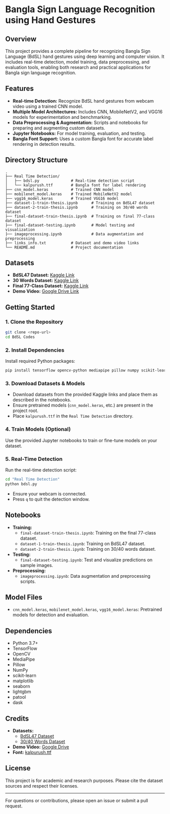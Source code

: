 # Bangla Sign Language Recognition using Hand Gestures

## Overview
This project provides a complete pipeline for recognizing Bangla Sign Language (BdSL) hand gestures using deep learning and computer vision. It includes real-time detection, model training, data preprocessing, and evaluation tools, enabling both research and practical applications for Bangla sign language recognition.

## Features
- **Real-time Detection:** Recognize BdSL hand gestures from webcam video using a trained CNN model.
- **Multiple Model Architectures:** Includes CNN, MobileNetV2, and VGG16 models for experimentation and benchmarking.
- **Data Preprocessing & Augmentation:** Scripts and notebooks for preparing and augmenting custom datasets.
- **Jupyter Notebooks:** For model training, evaluation, and testing.
- **Bangla Font Support:** Uses a custom Bangla font for accurate label rendering in detection results.

## Directory Structure
```
.
├── Real Time Detection/
│   ├── bdsl.py              # Real-time detection script
│   └── kalpurush.ttf        # Bangla font for label rendering
├── cnn_model.keras          # Trained CNN model
├── mobilenet_model.keras    # Trained MobileNetV2 model
├── vgg16_model.keras        # Trained VGG16 model
├── dataset-1-train-thesis.ipynb      # Training on BdSL47 dataset
├── dataset-2-train-thesis.ipynb      # Training on 30/40 words dataset
├── final-dataset-train-thesis.ipynb  # Training on final 77-class dataset
├── final-dataset-testing.ipynb       # Model testing and visualization
├── imageprocessing.ipynb             # Data augmentation and preprocessing
├── links_info.txt           # Dataset and demo video links
└── README.md                # Project documentation
```

## Datasets
- **BdSL47 Dataset:** [Kaggle Link](https://www.kaggle.com/datasets/sada335/bdsl-47-dataset)
- **30 Words Dataset:** [Kaggle Link](https://www.kaggle.com/datasets/abirmunna/bangla-sign-language-40)
- **Final 77-Class Dataset:** [Kaggle Link](https://www.kaggle.com/datasets/sabbirmusfique63/dataset-of-77-bangla-sign)
- **Demo Video:** [Google Drive Link](https://drive.google.com/file/d/1WnnyD8PtuxmWtMid_RwFYwE8tEXCQzbn/view?usp=sharing)

## Getting Started
### 1. Clone the Repository
```bash
git clone <repo-url>
cd BdSL Codes
```

### 2. Install Dependencies
Install required Python packages:
```bash
pip install tensorflow opencv-python mediapipe pillow numpy scikit-learn matplotlib seaborn lightgbm patool dask
```

### 3. Download Datasets & Models
- Download datasets from the provided Kaggle links and place them as described in the notebooks.
- Ensure pretrained models (`cnn_model.keras`, etc.) are present in the project root.
- Place `kalpurush.ttf` in the `Real Time Detection` directory.

### 4. Train Models (Optional)
Use the provided Jupyter notebooks to train or fine-tune models on your dataset.

### 5. Real-Time Detection
Run the real-time detection script:
```bash
cd "Real Time Detection"
python bdsl.py
```
- Ensure your webcam is connected.
- Press `q` to quit the detection window.

## Notebooks
- **Training:**
  - `final-dataset-train-thesis.ipynb`: Training on the final 77-class dataset.
  - `dataset-1-train-thesis.ipynb`: Training on BdSL47 dataset.
  - `dataset-2-train-thesis.ipynb`: Training on 30/40 words dataset.
- **Testing:**
  - `final-dataset-testing.ipynb`: Test and visualize predictions on sample images.
- **Preprocessing:**
  - `imageprocessing.ipynb`: Data augmentation and preprocessing scripts.

## Model Files
- `cnn_model.keras`, `mobilenet_model.keras`, `vgg16_model.keras`: Pretrained models for detection and evaluation.

## Dependencies
- Python 3.7+
- TensorFlow
- OpenCV
- MediaPipe
- Pillow
- NumPy
- scikit-learn
- matplotlib
- seaborn
- lightgbm
- patool
- dask

## Credits
- **Datasets:**
  - [BdSL47 Dataset](https://www.kaggle.com/datasets/sada335/bdsl-47-dataset)
  - [30/40 Words Dataset](https://www.kaggle.com/datasets/abirmunna/bangla-sign-language-40)
- **Demo Video:** [Google Drive](https://drive.google.com/file/d/1WnnyD8PtuxmWtMid_RwFYwE8tEXCQzbn/view?usp=sharing)
- **Font:** [kalpurush.ttf](https://www.omicronlab.com/fonts/kalpurush.html)

## License
This project is for academic and research purposes. Please cite the dataset sources and respect their licenses.

---
For questions or contributions, please open an issue or submit a pull request.
